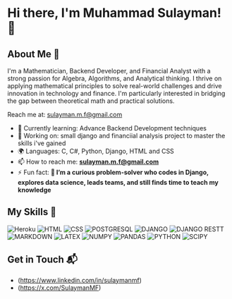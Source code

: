# Hi there, I'm Muhammad Sulayman! 👋

## About Me 🚀

I'm a Mathematician, Backend Developer, and Financial Analyst with a strong passion for Algebra, Algorithms, and Analytical thinking. I thrive on applying mathematical principles to solve real-world challenges and drive innovation in technology and finance. I'm particularly interested in bridging the gap between theoretical math and practical solutions.

Reach me at: sulayman.m.f@gmail.com

- 🌱 Currently learning: Advance Backend Development techniques
- 🔭 Working on: small django and financiial analysis project to master the skills i've gained
- 🌍 Languages: C, C#, Python, Django, HTML and CSS
- 📫 How to reach me: **sulayman.m.f@gmail.com**
- ⚡ Fun fact: **🧠 I’m a curious problem-solver who codes in Django, explores data science, leads teams, and still finds time to teach my knowledge**

## My Skills 🧠

![Heroku](https://img.shields.io/badge/Heroku-430098?style=for-the-badge&logo=heroku&logoColor=white)
![HTML](https://img.shields.io/badge/-HTML-E34F26?style=flat-square&logo=html5&logoColor=white)
![CSS](https://img.shields.io/badge/-CSS-1572B6?style=flat-square&logo=css3&logoColor=white)
![POSTGRESQL](https://img.shields.io/badge/PostgreSQL-316192?style=for-the-badge&logo=postgresql&logoColor=white)
![DJANGO](https://img.shields.io/badge/Django-092E20?style=for-the-badge&logo=django&logoColor=green)
![DJANGO RESTT](https://img.shields.io/badge/django%20rest-ff1709?style=for-the-badge&logo=django&logoColor=white)
![MARKDOWN](https://img.shields.io/badge/Markdown-000000?style=for-the-badge&logo=markdown&logoColor=white)
![LATEX](https://img.shields.io/badge/LaTeX-47A141?style=for-the-badge&logo=LaTeX&logoColor=white)
![NUMPY](https://img.shields.io/badge/Numpy-777BB4?style=for-the-badge&logo=numpy&logoColor=white)
![PANDAS](https://img.shields.io/badge/Pandas-2C2D72?style=for-the-badge&logo=pandas&logoColor=white)
![PYTHON](https://img.shields.io/badge/Python-FFD43B?style=for-the-badge&logo=python&logoColor=blue)
![SCIPY](https://img.shields.io/badge/SciPy-654FF0?style=for-the-badge&logo=SciPy&logoColor=white)



## Get in Touch 📬

- (https://www.linkedin.com/in/sulaymanmf)
- (https://x.com/SulaymanMF)


